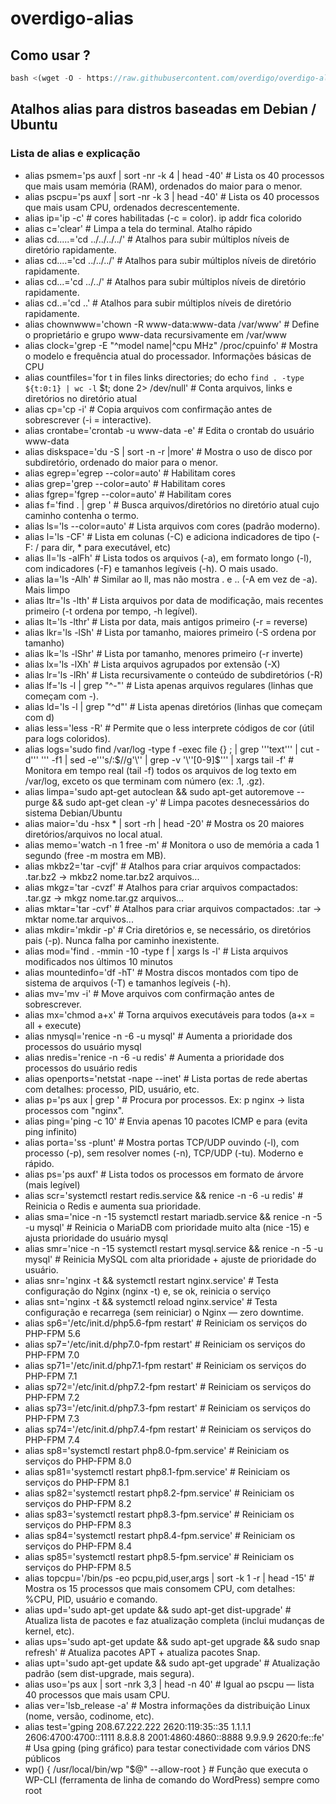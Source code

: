 # overdigo-alias

## Como usar ?

```javascript
bash <(wget -O - https://raw.githubusercontent.com/overdigo/overdigo-alias/master/overdigo-alias.sh)
```

## Atalhos alias para distros baseadas em Debian / Ubuntu

### Lista de alias e explicação

- alias psmem='ps auxf | sort -nr -k 4 | head -40' # Lista os 40 processos que mais usam memória (RAM), ordenados do maior para o menor.
- alias pscpu='ps auxf | sort -nr -k 3 | head -40' # Lista os 40 processos que mais usam CPU, ordenados decrescentemente.
- alias ip='ip -c' # cores habilitadas (-c = color). ip addr fica colorido
- alias c='clear' # Limpa a tela do terminal. Atalho rápido
- alias cd.....='cd ../../../../' # Atalhos para subir múltiplos níveis de diretório rapidamente.
- alias cd....='cd ../../../' # Atalhos para subir múltiplos níveis de diretório rapidamente.
- alias cd...='cd ../../' # Atalhos para subir múltiplos níveis de diretório rapidamente.
- alias cd..='cd ..' # Atalhos para subir múltiplos níveis de diretório rapidamente.
- alias chownwww='chown -R www-data:www-data /var/www' # Define o proprietário e grupo www-data recursivamente em /var/www
- alias clock='grep -E "^model name|^cpu MHz" /proc/cpuinfo' # Mostra o modelo e frequência atual do processador. Informações básicas de CPU
- alias countfiles='for t in files links directories; do echo `find . -type ${t:0:1} | wc -l` $t; done 2> /dev/null' # Conta arquivos, links e diretórios no diretório atual
- alias cp='cp -i' # Copia arquivos com confirmação antes de sobrescrever (-i = interactive).
- alias crontabe='crontab -u www-data -e' # Edita o crontab do usuário www-data
- alias diskspace='du -S | sort -n -r |more' # Mostra o uso de disco por subdiretório, ordenado do maior para o menor.
- alias egrep='egrep --color=auto' # Habilitam cores
- alias grep='grep --color=auto' # Habilitam cores
- alias fgrep='fgrep --color=auto' # Habilitam cores
- alias f='find . | grep ' # Busca arquivos/diretórios no diretório atual cujo caminho contenha o termo.
- alias ls='ls --color=auto' # Lista arquivos com cores (padrão moderno).
- alias l='ls -CF' # Lista em colunas (-C) e adiciona indicadores de tipo (-F: / para dir, * para executável, etc)
- alias ll='ls -alFh' # Lista todos os arquivos (-a), em formato longo (-l), com indicadores (-F) e tamanhos legíveis (-h). O mais usado.
- alias la='ls -Alh' # Similar ao ll, mas não mostra . e .. (-A em vez de -a). Mais limpo
- alias ltr='ls -lth' # Lista arquivos por data de modificação, mais recentes primeiro (-t ordena por tempo, -h legível).
- alias lt='ls -lthr' # Lista por data, mais antigos primeiro (-r = reverse)
- alias lkr='ls -lSh' # Lista por tamanho, maiores primeiro (-S ordena por tamanho)
- alias lk='ls -lShr' # Lista por tamanho, menores primeiro (-r inverte)
- alias lx='ls -lXh' # Lista arquivos agrupados por extensão (-X)
- alias lr='ls -lRh' # Lista recursivamente o conteúdo de subdiretórios (-R)
- alias lf='ls -l | grep "^-"' # Lista apenas arquivos regulares (linhas que começam com -).
- alias ld='ls -l | grep "^d"' # Lista apenas diretórios (linhas que começam com d)
- alias less='less -R' # Permite que o less interprete códigos de cor (útil para logs coloridos).
- alias logs='sudo find /var/log -type f -exec file {} \; | grep '\''text'\'' | cut -d'\'' '\'' -f1 | sed -e'\''s/:$//g'\'' | grep -v '\''[0-9]$'\'' | xargs tail -f' # Monitora em tempo real (tail -f) todos os arquivos de log texto em /var/log, exceto os que terminam com número (ex: .1, .gz).
- alias limpa='sudo apt-get autoclean && sudo apt-get autoremove --purge && sudo apt-get clean -y' # Limpa pacotes desnecessários do sistema Debian/Ubuntu
- alias maior='du -hsx * | sort -rh | head -20' # Mostra os 20 maiores diretórios/arquivos no local atual.
- alias memo='watch -n 1 free -m' # Monitora o uso de memória a cada 1 segundo (free -m mostra em MB).
- alias mkbz2='tar -cvjf' # Atalhos para criar arquivos compactados: .tar.bz2 → mkbz2 nome.tar.bz2 arquivos...
- alias mkgz='tar -cvzf' # Atalhos para criar arquivos compactados: .tar.gz → mkgz nome.tar.gz arquivos...
- alias mktar='tar -cvf' # Atalhos para criar arquivos compactados: .tar → mktar nome.tar arquivos...
- alias mkdir='mkdir -p' # Cria diretórios e, se necessário, os diretórios pais (-p). Nunca falha por caminho inexistente.
- alias mod='find . -mmin -10 -type f | xargs ls -l' # Lista arquivos modificados nos últimos 10 minutos
- alias mountedinfo='df -hT' # Mostra discos montados com tipo de sistema de arquivos (-T) e tamanhos legíveis (-h).
- alias mv='mv -i' # Move arquivos com confirmação antes de sobrescrever.
- alias mx='chmod a+x' # Torna arquivos executáveis para todos (a+x = all + execute)
- alias nmysql='renice -n -6 -u mysql' # Aumenta a prioridade dos processos do usuário mysql
- alias nredis='renice -n -6 -u redis' # Aumenta a prioridade dos processos do usuário redis
- alias openports='netstat -nape --inet' # Lista portas de rede abertas com detalhes: processo, PID, usuário, etc.
- alias p='ps aux | grep ' # Procura por processos. Ex: p nginx → lista processos com "nginx".
- alias ping='ping -c 10' # Envia apenas 10 pacotes ICMP e para (evita ping infinito)
- alias porta='ss -plunt' # Mostra portas TCP/UDP ouvindo (-l), com processo (-p), sem resolver nomes (-n), TCP/UDP (-tu). Moderno e rápido.
- alias ps='ps auxf' # Lista todos os processos em formato de árvore (mais legível)
- alias scr='systemctl restart redis.service && renice -n -6 -u redis' # Reinicia o Redis e aumenta sua prioridade.
- alias sma='nice -n -15 systemctl restart mariadb.service && renice -n -5 -u mysql' # Reinicia o MariaDB com prioridade muito alta (nice -15) e ajusta prioridade do usuário mysql
- alias smr='nice -n -15 systemctl restart mysql.service && renice -n -5 -u mysql' # Reinicia MySQL com alta prioridade + ajuste de prioridade do usuário.
- alias snr='nginx -t && systemctl restart nginx.service' # Testa configuração do Nginx (nginx -t) e, se ok, reinicia o serviço
- alias snt='nginx -t && systemctl reload nginx.service' # Testa configuração e recarrega (sem reiniciar) o Nginx — zero downtime.
- alias sp6='/etc/init.d/php5.6-fpm restart' # Reiniciam os serviços do PHP-FPM 5.6
- alias sp7='/etc/init.d/php7.0-fpm restart' # Reiniciam os serviços do PHP-FPM 7.0
- alias sp71='/etc/init.d/php7.1-fpm restart' # Reiniciam os serviços do PHP-FPM 7.1
- alias sp72='/etc/init.d/php7.2-fpm restart' # Reiniciam os serviços do PHP-FPM 7.2
- alias sp73='/etc/init.d/php7.3-fpm restart' # Reiniciam os serviços do PHP-FPM 7.3
- alias sp74='/etc/init.d/php7.4-fpm restart' # Reiniciam os serviços do PHP-FPM 7.4
- alias sp8='systemctl restart php8.0-fpm.service' # Reiniciam os serviços do PHP-FPM 8.0
- alias sp81='systemctl restart php8.1-fpm.service' # Reiniciam os serviços do PHP-FPM 8.1
- alias sp82='systemctl restart php8.2-fpm.service' # Reiniciam os serviços do PHP-FPM 8.2
- alias sp83='systemctl restart php8.3-fpm.service' # Reiniciam os serviços do PHP-FPM 8.3
- alias sp84='systemctl restart php8.4-fpm.service' # Reiniciam os serviços do PHP-FPM 8.4
- alias sp85='systemctl restart php8.5-fpm.service' # Reiniciam os serviços do PHP-FPM 8.5
- alias topcpu='/bin/ps -eo pcpu,pid,user,args | sort -k 1 -r | head -15' # Mostra os 15 processos que mais consomem CPU, com detalhes: %CPU, PID, usuário e comando.
- alias upd='sudo apt-get update && sudo apt-get dist-upgrade' # Atualiza lista de pacotes e faz atualização completa (inclui mudanças de kernel, etc).
- alias ups='sudo apt-get update && sudo apt-get upgrade && sudo snap refresh' # Atualiza pacotes APT + atualiza pacotes Snap.
- alias upt='sudo apt-get update && sudo apt-get upgrade' # Atualização padrão (sem dist-upgrade, mais segura).
- alias uso='ps aux | sort -nrk 3,3 | head -n 40' # Igual ao pscpu — lista 40 processos que mais usam CPU.
- alias ver='lsb_release -a' # Mostra informações da distribuição Linux (nome, versão, codinome, etc).
- alias test='gping 208.67.222.222 2620:119:35::35 1.1.1.1 2606:4700:4700::1111 8.8.8.8 2001:4860:4860::8888 9.9.9.9 2620:fe::fe' # Usa gping (ping gráfico) para testar conectividade com vários DNS públicos
- wp() {
  /usr/local/bin/wp "$@" --allow-root
} # Função que executa o WP-CLI (ferramenta de linha de comando do WordPress) sempre como root
